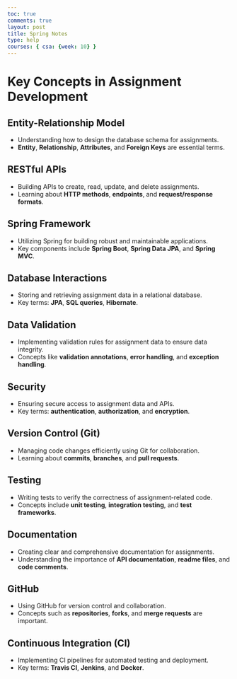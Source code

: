 ```yaml
---
toc: true
comments: true
layout: post
title: Spring Notes
type: help
courses: { csa: {week: 10} }
---
```


# Key Concepts in Assignment Development

## Entity-Relationship Model
- Understanding how to design the database schema for assignments.
- **Entity**, **Relationship**, **Attributes**, and **Foreign Keys** are essential terms.

## RESTful APIs
- Building APIs to create, read, update, and delete assignments.
- Learning about **HTTP methods**, **endpoints**, and **request/response formats**.

## Spring Framework
- Utilizing Spring for building robust and maintainable applications.
- Key components include **Spring Boot**, **Spring Data JPA**, and **Spring MVC**.

## Database Interactions
- Storing and retrieving assignment data in a relational database.
- Key terms: **JPA**, **SQL queries**, **Hibernate**.

## Data Validation
- Implementing validation rules for assignment data to ensure data integrity.
- Concepts like **validation annotations**, **error handling**, and **exception handling**.

## Security
- Ensuring secure access to assignment data and APIs.
- Key terms: **authentication**, **authorization**, and **encryption**.

## Version Control (Git)
- Managing code changes efficiently using Git for collaboration.
- Learning about **commits**, **branches**, and **pull requests**.

## Testing
- Writing tests to verify the correctness of assignment-related code.
- Concepts include **unit testing**, **integration testing**, and **test frameworks**.

## Documentation
- Creating clear and comprehensive documentation for assignments.
- Understanding the importance of **API documentation**, **readme files**, and **code comments**.

## GitHub
- Using GitHub for version control and collaboration.
- Concepts such as **repositories**, **forks**, and **merge requests** are important.

## Continuous Integration (CI)
- Implementing CI pipelines for automated testing and deployment.
- Key terms: **Travis CI**, **Jenkins**, and **Docker**.